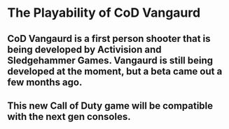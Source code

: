 # The Playability of CoD Vangaurd

## CoD Vangaurd is a first person shooter that is being developed by Activision and Sledgehammer Games. Vangaurd is still being developed at the moment, but a beta came out a few months ago. 

## This new Call of Duty game will be compatible with the next gen consoles.

